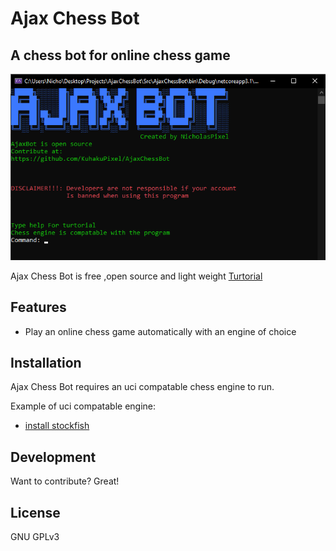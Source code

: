 # Ajax Chess Bot
## A chess bot for online chess game
![ScreenShot](docs/MainScreenShot.png)


Ajax Chess Bot is free ,open source and light weight
[Turtorial](Turtorial/)

## Features

- Play an online chess game automatically with an engine of choice


## Installation

Ajax Chess Bot  requires an uci compatable chess engine  to run.

Example of uci compatable engine:

 - [install stockfish](https://stockfishchess.org/download/)


## Development

Want to contribute? Great!



## License

GNU GPLv3


